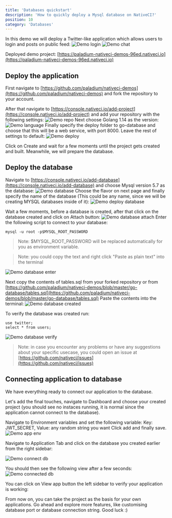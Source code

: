 ```yaml
---
title: 'Databases quickstart'
description: 'How to quickly deploy a Mysql database on NativeCI?'
position: 10
category: 'Databases'
---
```


In this demo we will deploy a Twitter-like application which allows users to login and posts on public feed:
![Demo login](/images/databases/demo-login.png)
![Demo chat](/images/databases/demo-chat.png)

Deployed demo project: [https://paladium-nativeci-demos-96ed.nativeci.io](https://paladium-nativeci-demos-96ed.nativeci.io)

## Deploy the application
First navigate to [https://github.com/paladium/nativeci-demos](https://github.com/paladium/nativeci-demos) and fork the repository to your account.

After that navigate to [https://console.nativeci.io/add-project](https://console.nativeci.io/add-project) and add your repository with the following settings:
![Demo repo](/images/databases/demo-repo.png)
Next choose Golang 1.14 as the version:
![Demo language](/images/databases/demo-language.png)
Finally specify the deploy folder to go-database and choose that this will be a web service, with port 8000. Leave the rest of settings to default:
![Demo deploy](/images/databases/demo-deploy.png)

Click on Create and wait for a few moments until the project gets created and built. Meanwhile, we will prepare the database.

## Deploy the database
Navigate to [https://console.nativeci.io/add-database](https://console.nativeci.io/add-database) and choose Mysql version 5.7 as the database:
![Demo database](/images/databases/demo-database-choose.png)
Choose the flavor on next page and finally specify the name of the database (This could be any name, since we will be creating MYSQL databases inside of it):
![Demo deploy database](/images/databases/demo-database-deploy.png)

Wait a few moments, before a database is created, after that click on the database created and click on Attach button:
![Demo database attach](/images/databases/demo-database-attach.png)
Enter the following script to connect to your database:
```
mysql -u root -p$MYSQL_ROOT_PASSWORD
```
> Note: $MYSQL_ROOT_PASSWORD will be replaced automatically for you as environment variable.

> Note: you could copy the text and right click "Paste as plain text" into the terminal

![Demo database enter](/images/databases/demo-database-enter.png)

Next copy the contents of tables.sql from your forked repository or from [https://github.com/paladium/nativeci-demos/blob/master/go-database/tables.sql](https://github.com/paladium/nativeci-demos/blob/master/go-database/tables.sql)
Paste the contents into the terminal:
![Demo database created](/images/databases/demo-database-created.png)

To verify the database was created run:
```
use twitter;
select * from users;
```
![Demo database verify](/images/databases/demo-database-verify.png)

> Note: in case you encounter any problems or have any suggestions about your specific usecase, you could open an issue at [https://github.com/nativeci/issues](https://github.com/nativeci/issues)

## Connecting application to database
We have everything ready to connect our application to the database.

Let's add the final touches, navigate to Dashboard and choose your created project (you should see no instaces running, it is normal since the application cannot connect to the database).

Navigate to Environment variables and set the following variable:
Key: JWT_SECRET, Value: any random string you want
Click add and finally save.
![Demo app env](/images/databases/demo-app-env.png)

Navigate to Application Tab and click on the database you created earlier from the right sidebar:

![Demo connect db](/images/databases/demo-connect-db.png)

You should then see the following view after a few seconds:
![Demo connected db](/images/databases/demo-database-connected.png)

You can click on View app button the left sidebar to verify your application is working:

From now on, you can take the project as the basis for your own applications. Go ahead and explore more features, like customising database port or database connection string. Good luck :)